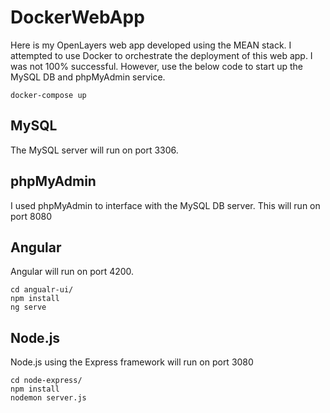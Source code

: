 # DockerWebApp
Here is my OpenLayers web app developed using the MEAN stack. I attempted to use Docker to orchestrate the deployment of this web app. I was not 100% successful. However, use the below code to start up the MySQL DB and phpMyAdmin service. 

```console
docker-compose up
```
## MySQL
The MySQL server will run on port 3306.

## phpMyAdmin
I used phpMyAdmin to interface with the MySQL DB server.
This will run on port 8080

## Angular
Angular will run on port 4200.
```console
cd angualr-ui/
npm install
ng serve
```
## Node.js
Node.js using the Express framework will run on port 3080
```console
cd node-express/
npm install
nodemon server.js
```
